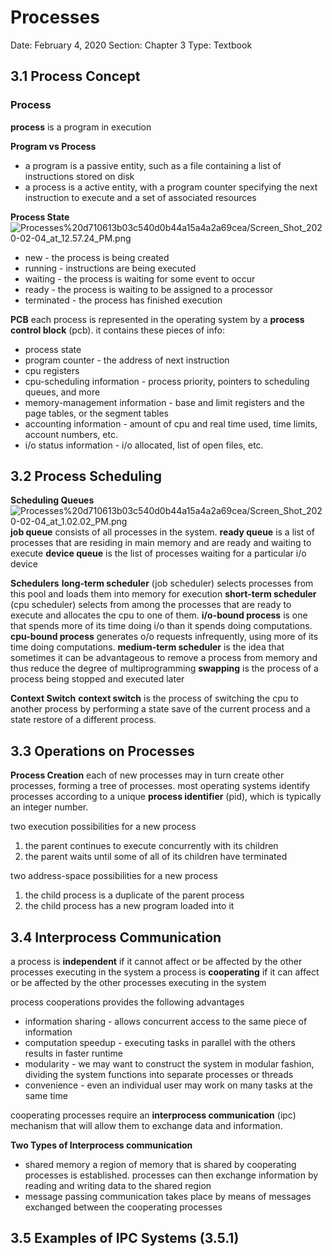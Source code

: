 # Processes

Date: February 4, 2020
Section: Chapter 3
Type: Textbook

## 3.1 Process Concept
### Process
**process** is a program in execution

**Program vs Process**
- a program is a passive entity, such as a file containing a list of instructions stored on disk
- a process is a active entity, with a program counter specifying the next instruction to execute and a set of associated resources

**Process State**
![Processes%20d710613b03c540d0b44a15a4a2a69cea/Screen_Shot_2020-02-04_at_12.57.24_PM.png](Processes%20d710613b03c540d0b44a15a4a2a69cea/Screen_Shot_2020-02-04_at_12.57.24_PM.png)
- new - the process is being created
- running - instructions are being executed
- waiting - the process is waiting for some event to occur
- ready - the process is waiting to be assigned to a processor
- terminated - the process has finished execution

**PCB**
each process is represented in the operating system by a **process control block** (pcb). it contains these pieces of info:
- process state
- program counter - the address of next instruction
- cpu registers
- cpu-scheduling information - process priority, pointers to scheduling queues, and more
- memory-management information - base and limit registers and the page tables, or the segment tables
- accounting information - amount of cpu and real time used, time limits, account numbers, etc.
- i/o status information - i/o allocated, list of open files, etc.

## 3.2 Process Scheduling
**Scheduling Queues**
![Processes%20d710613b03c540d0b44a15a4a2a69cea/Screen_Shot_2020-02-04_at_1.02.02_PM.png](Processes%20d710613b03c540d0b44a15a4a2a69cea/Screen_Shot_2020-02-04_at_1.02.02_PM.png)
**job queue** consists of all processes in the system.
**ready queue** is a list of processes that are residing in main memory and are ready and waiting to execute
**device queue** is the list of processes waiting for a particular i/o device 

**Schedulers**
**long-term scheduler** (job scheduler) selects processes from this pool and loads them into memory for execution
**short-term scheduler** (cpu scheduler) selects from among the processes that are ready to execute and allocates the cpu to one of them.
**i/o-bound process** is one that spends more of its time doing i/o than it spends doing computations.    
**cpu-bound process** generates o/o requests infrequently, using more of its time doing computations.
**medium-term scheduler** is the idea that sometimes it can be advantageous to remove a process from memory and thus reduce the degree of multiprogramming
**swapping** is the process of a process being stopped and executed later

**Context Switch**
**context switch** is the process of switching the cpu to another process by performing a state save of the current process and a state restore of a different process.
    
## 3.3 Operations on Processes
**Process Creation**
each of new processes may in turn create other processes, forming a tree of processes.
most operating systems identify processes according to a unique **process identifier** (pid), which is typically an integer number.

two execution possibilities for a new process
1. the parent continues to execute concurrently with its children
2. the parent waits until some of all of its children have terminated

two address-space possibilities for a new process
1. the child process is a duplicate of the parent process
2. the child process has a new program loaded into it

## 3.4 Interprocess Communication
a process is **independent** if it cannot affect or be affected by the other processes executing in the system
a process is **cooperating** if it can affect or be affected by the other processes executing in the system

process cooperations provides the following advantages
- information sharing - allows concurrent access to the same piece of information
- computation speedup - executing tasks in parallel with the others results in faster runtime
- modularity - we may want to construct the system in modular fashion, dividing the system functions into separate processes or threads
- convenience - even an individual user may work on many tasks at the same time

cooperating processes require an **interprocess communication** (ipc) mechanism that will allow them to exchange data and information.

**Two Types of Interprocess communication**
- shared memory
a region of memory that is shared by cooperating processes is established. processes can then exchange information by reading and writing data to the shared region
- message passing
communication takes place by means of messages exchanged between the cooperating processes

## 3.5 Examples of IPC Systems (3.5.1) 
